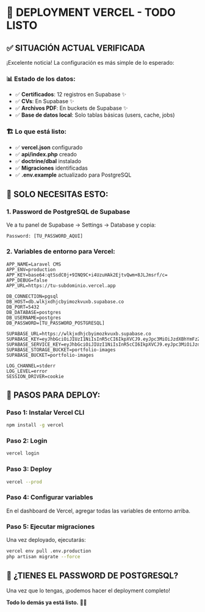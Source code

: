 # 🎯 DEPLOYMENT VERCEL - TODO LISTO

## ✅ **SITUACIÓN ACTUAL VERIFICADA**

¡Excelente noticia! La configuración es más simple de lo esperado:

### 📊 **Estado de los datos:**
- ✅ **Certificados**: 12 registros en Supabase ✨
- ✅ **CVs**: En Supabase ✨  
- ✅ **Archivos PDF**: En buckets de Supabase ✨
- ✅ **Base de datos local**: Solo tablas básicas (users, cache, jobs)

### 🏗️ **Lo que está listo:**
- ✅ **vercel.json** configurado
- ✅ **api/index.php** creado
- ✅ **doctrine/dbal** instalado
- ✅ **Migraciones** identificadas
- ✅ **.env.example** actualizado para PostgreSQL

## 🔑 **SOLO NECESITAS ESTO:**

### **1. Password de PostgreSQL de Supabase**
Ve a tu panel de Supabase → Settings → Database y copia:
```
Password: [TU_PASSWORD_AQUÍ]
```

### **2. Variables de entorno para Vercel:**
```env
APP_NAME=Laravel CMS
APP_ENV=production
APP_KEY=base64:qtSsdC0j+9INQ9C+i4UzuHAk2EjtvQwm+8JLJmsrf/c=
APP_DEBUG=false
APP_URL=https://tu-subdominio.vercel.app

DB_CONNECTION=pgsql
DB_HOST=db.wlkjxdhjcbyimozkvuxb.supabase.co
DB_PORT=5432
DB_DATABASE=postgres
DB_USERNAME=postgres
DB_PASSWORD=[TU_PASSWORD_POSTGRESQL]

SUPABASE_URL=https://wlkjxdhjcbyimozkvuxb.supabase.co
SUPABASE_KEY=eyJhbGciOiJIUzI1NiIsInR5cCI6IkpXVCJ9.eyJpc3MiOiJzdXBhYmFzZSIsInJlZiI6Indsa2p4ZGhqY2J5aW1vemt2dXhiIiwicm9sZSI6ImFub24iLCJpYXQiOjE3NTcyOTA1NDEsImV4cCI6MjA3Mjg2NjU0MX0.VMofJMFZzuzXHGM6OEGChdSTlwuZdZGD6rRGPMqlbuw
SUPABASE_SERVICE_KEY=eyJhbGciOiJIUzI1NiIsInR5cCI6IkpXVCJ9.eyJpc3MiOiJzdXBhYmFzZSIsInJlZiI6Indsa2p4ZGhqY2J5aW1vemt2dXhiIiwicm9sZSI6InNlcnZpY2Vfcm9sZSIsImlhdCI6MTc1NzI5MDU0MSwiZXhwIjoyMDcyODY2NTQxfQ.u9aeIDBugP7bwtRWm21pQJowyRASerth7WHGE5sQXIs
SUPABASE_STORAGE_BUCKET=portfolio-images
SUPABASE_BUCKET=portfolio-images

LOG_CHANNEL=stderr
LOG_LEVEL=error
SESSION_DRIVER=cookie
```

## 🚀 **PASOS PARA DEPLOY:**

### **Paso 1: Instalar Vercel CLI**
```bash
npm install -g vercel
```

### **Paso 2: Login**
```bash
vercel login
```

### **Paso 3: Deploy**
```bash
vercel --prod
```

### **Paso 4: Configurar variables**
En el dashboard de Vercel, agregar todas las variables de entorno arriba.

### **Paso 5: Ejecutar migraciones**
Una vez deployado, ejecutarás:
```bash
vercel env pull .env.production
php artisan migrate --force
```

## 📝 **¿TIENES EL PASSWORD DE POSTGRESQL?**

Una vez que lo tengas, ¡podemos hacer el deployment completo! 

**Todo lo demás ya está listo.** 🎯✨
